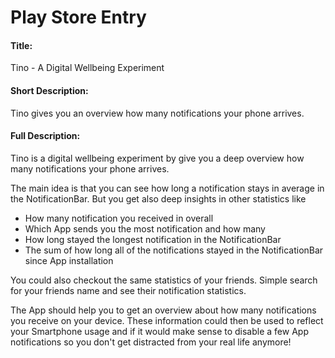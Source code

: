 # Play Store Entry

#### Title:
Tino - A Digital Wellbeing Experiment

#### Short Description:
Tino gives you an overview how many notifications your phone arrives.

#### Full Description:
Tino is a digital wellbeing experiment by give you a deep overview how many notifications your phone arrives.

The main idea is that you can see how long a notification stays in average in the NotificationBar. But you get also deep insights in other statistics like
* How many notification you received in overall
* Which App sends you the most notification and how many
* How long stayed the longest notification in the NotificationBar
* The sum of how long all of the notifications stayed in the NotificationBar since App installation

You could also checkout the same statistics of your friends. Simple search for your friends name and see their notification statistics.

The App should help you to get an overview about how many notifications you receive on your device. These information could then be used to reflect your Smartphone usage and if it would make sense to disable a few App notifications so you don't get distracted from your real life anymore!